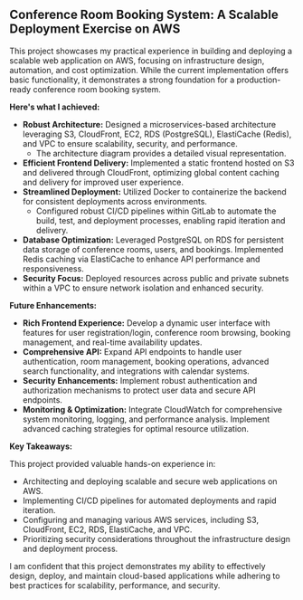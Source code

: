 ##  Conference Room Booking System: A Scalable Deployment Exercise on AWS

This project showcases my practical experience in building and deploying a scalable web application on AWS, focusing on infrastructure design, automation, and cost optimization. While the current implementation offers basic functionality, it demonstrates a strong foundation for a production-ready conference room booking system.

**Here's what I achieved:**

* **Robust Architecture:** Designed a microservices-based architecture leveraging S3, CloudFront, EC2, RDS (PostgreSQL), ElastiCache (Redis), and VPC to ensure scalability, security, and performance.
  * The architecture diagram provides a detailed visual representation.
* **Efficient Frontend Delivery:** Implemented a static frontend hosted on S3 and delivered through CloudFront, optimizing global content caching and delivery for improved user experience. 
* **Streamlined Deployment:**  Utilized Docker to containerize the backend for consistent deployments across environments.
  *  Configured robust CI/CD pipelines within GitLab to automate the build, test, and deployment processes, enabling rapid iteration and delivery.
* **Database Optimization:** Leveraged PostgreSQL on RDS for persistent data storage of conference rooms, users, and bookings. Implemented Redis caching via ElastiCache to enhance API performance and responsiveness.
* **Security Focus:** Deployed resources across public and private subnets within a VPC to ensure network isolation and enhanced security.

**Future Enhancements:**

* **Rich Frontend Experience:** Develop a dynamic user interface with features for user registration/login, conference room browsing, booking management, and real-time availability updates.
* **Comprehensive API:** Expand API endpoints to handle user authentication, room management, booking operations, advanced search functionality, and integrations with calendar systems.
* **Security Enhancements:** Implement robust authentication and authorization mechanisms to protect user data and secure API endpoints. 
* **Monitoring & Optimization:** Integrate CloudWatch for comprehensive system monitoring, logging, and performance analysis.  Implement advanced caching strategies for optimal resource utilization.

**Key Takeaways:**

This project provided valuable hands-on experience in:

* Architecting and deploying scalable and secure web applications on AWS.
* Implementing CI/CD pipelines for automated deployments and rapid iteration.
* Configuring and managing various AWS services, including S3, CloudFront, EC2, RDS, ElastiCache, and VPC.
*  Prioritizing security considerations throughout the infrastructure design and deployment process.

I am confident that this project demonstrates my ability to effectively design, deploy, and maintain cloud-based applications while adhering to best practices for scalability, performance, and security. 
